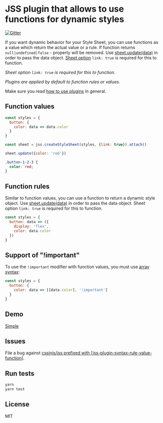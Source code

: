 # JSS plugin that allows to use functions for dynamic styles

[![Gitter](https://badges.gitter.im/JoinChat.svg)](https://gitter.im/cssinjs/lobby)

If you want dynamic behavior for your Style Sheet, you can use functions as a value which return the actual value or a rule. If function returns `null|undefined|false` - property will be removed. Use [sheet.update(data)](https://github.com/cssinjs/jss/blob/master/docs/js-api.md#update-function-values) in order to pass the data object. [Sheet option](https://github.com/cssinjs/jss/blob/master/docs/js-api.md#create-style-sheet) `link: true` is required for this to function.

_Sheet option `link: true` is required for this to function._

_Plugins are applied by default to function rules or values._

Make sure you read [how to use
plugins](https://github.com/cssinjs/jss/blob/master/docs/setup.md#setup-with-plugins)
in general.

## Function values

```javascript
const styles = {
  button: {
    color: data => data.color
  }
}

const sheet = jss.createStyleSheet(styles, {link: true}).attach()

sheet.update({color: 'red'})
```

```css
.button-1-2-3 {
  color: red;
}
```

## Function rules

Similar to function values, you can use a function to return a dynamic style object. Use [sheet.update(data)](https://github.com/cssinjs/jss/blob/master/docs/js-api.md#update-function-values) in order to pass the data object. Sheet option `link: true` is required for this to function.

```javascript
const styles = {
  button: data => ({
    display: 'flex',
    color: data.color
  })
}
```

## Support of "!important"

To use the `!important` modifier with function values, you must use [array syntax](https://github.com/cssinjs/jss/blob/master/docs/json-api.md#alternative-syntax-for-space-and-comma-separated-values):

```javascript
const styles = {
  button: {
    color: data => [[data.color], '!important']
  }
}
```

## Demo

[Simple](http://cssinjs.github.io/examples/function-values/index.html)

## Issues

File a bug against [cssinjs/jss prefixed with \[jss-plugin-syntax-rule-value-function\]](https://github.com/cssinjs/jss/issues/new?title=[jss-plugin-syntax-rule-value-function]%20).

## Run tests

```bash
yarn
yarn test
```

## License

MIT
